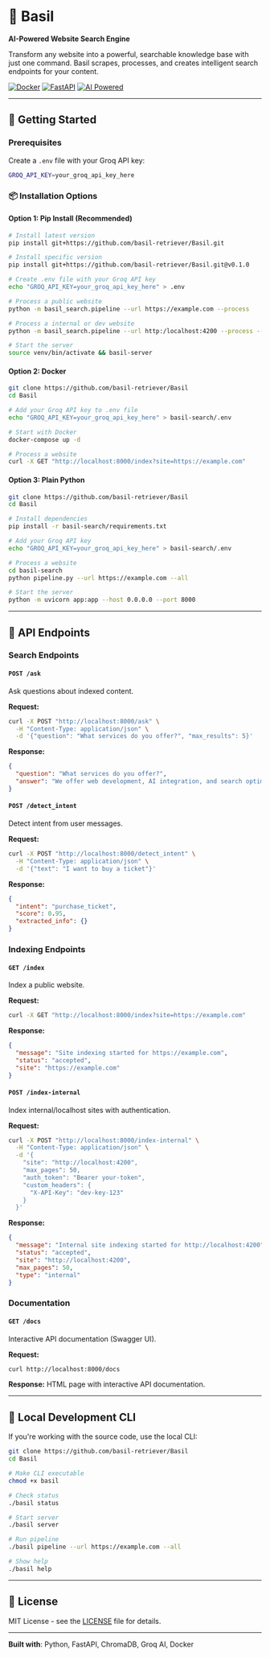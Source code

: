 # 🌿 Basil

**AI-Powered Website Search Engine**

Transform any website into a powerful, searchable knowledge base with just one command. Basil scrapes, processes, and creates intelligent search endpoints for your content.

[![Docker](https://img.shields.io/badge/Docker-Ready-blue?logo=docker)](./docker-compose.yml)
[![FastAPI](https://img.shields.io/badge/FastAPI-Framework-green?logo=fastapi)](./basil-search/)
[![AI Powered](https://img.shields.io/badge/AI-Powered%20by%20Groq-orange)]()

---

## 🚀 Getting Started

### Prerequisites

Create a `.env` file with your Groq API key:
```bash
GROQ_API_KEY=your_groq_api_key_here
```

### 📦 Installation Options

#### Option 1: Pip Install (Recommended)
```bash
# Install latest version
pip install git+https://github.com/basil-retriever/Basil.git

# Install specific version
pip install git+https://github.com/basil-retriever/Basil.git@v0.1.0

# Create .env file with your Groq API key
echo "GROQ_API_KEY=your_groq_api_key_here" > .env

# Process a public website
python -m basil_search.pipeline --url https://example.com --process

# Process a internal or dev website
python -m basil_search.pipeline --url http:/localhost:4200 --process --internal

# Start the server
source venv/bin/activate && basil-server
```

#### Option 2: Docker
```bash
git clone https://github.com/basil-retriever/Basil
cd Basil

# Add your Groq API key to .env file
echo "GROQ_API_KEY=your_groq_api_key_here" > basil-search/.env

# Start with Docker
docker-compose up -d

# Process a website
curl -X GET "http://localhost:8000/index?site=https://example.com"
```

#### Option 3: Plain Python
```bash
git clone https://github.com/basil-retriever/Basil
cd Basil

# Install dependencies
pip install -r basil-search/requirements.txt

# Add your Groq API key
echo "GROQ_API_KEY=your_groq_api_key_here" > basil-search/.env

# Process a website
cd basil-search
python pipeline.py --url https://example.com --all

# Start the server
python -m uvicorn app:app --host 0.0.0.0 --port 8000
```

---

## 📡 API Endpoints

### Search Endpoints

#### `POST /ask`
Ask questions about indexed content.

**Request:**
```bash
curl -X POST "http://localhost:8000/ask" \
  -H "Content-Type: application/json" \
  -d '{"question": "What services do you offer?", "max_results": 5}'
```

**Response:**
```json
{
  "question": "What services do you offer?",
  "answer": "We offer web development, AI integration, and search optimization services..."
}
```

#### `POST /detect_intent`
Detect intent from user messages.

**Request:**
```bash
curl -X POST "http://localhost:8000/detect_intent" \
  -H "Content-Type: application/json" \
  -d '{"text": "I want to buy a ticket"}'
```

**Response:**
```json
{
  "intent": "purchase_ticket",
  "score": 0.95,
  "extracted_info": {}
}
```

### Indexing Endpoints

#### `GET /index`
Index a public website.

**Request:**
```bash
curl -X GET "http://localhost:8000/index?site=https://example.com"
```

**Response:**
```json
{
  "message": "Site indexing started for https://example.com",
  "status": "accepted",
  "site": "https://example.com"
}
```

#### `POST /index-internal`
Index internal/localhost sites with authentication.

**Request:**
```bash
curl -X POST "http://localhost:8000/index-internal" \
  -H "Content-Type: application/json" \
  -d '{
    "site": "http://localhost:4200",
    "max_pages": 50,
    "auth_token": "Bearer your-token",
    "custom_headers": {
      "X-API-Key": "dev-key-123"
    }
  }'
```

**Response:**
```json
{
  "message": "Internal site indexing started for http://localhost:4200",
  "status": "accepted",
  "site": "http://localhost:4200",
  "max_pages": 50,
  "type": "internal"
}
```

### Documentation

#### `GET /docs`
Interactive API documentation (Swagger UI).

**Request:**
```bash
curl http://localhost:8000/docs
```

**Response:**
HTML page with interactive API documentation.

---

## 🔧 Local Development CLI

If you're working with the source code, use the local CLI:

```bash
git clone https://github.com/basil-retriever/Basil
cd Basil

# Make CLI executable
chmod +x basil

# Check status
./basil status

# Start server
./basil server

# Run pipeline
./basil pipeline --url https://example.com --all

# Show help
./basil help
```

---

## 📄 License

MIT License - see the [LICENSE](LICENSE) file for details.

---

**Built with**: Python, FastAPI, ChromaDB, Groq AI, Docker